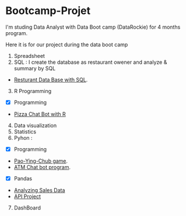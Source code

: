 # **Bootcamp-Projet** 
I'm studing Data Analyst with Data Boot camp (DataRockie) for 4 months program.

Here it is for our project during the data boot camp

1. Spreadsheet
2. SQL :
   I create the database as restaurant owener and analyze & summary by SQL
- [Resturant Data Base with SQL](https://github.com/Chaikungza/bootcamp-project/blob/e760eaaad54d29f071990b119459852385a13714/Resturant%20Data%20with%20SQL.sql).
3. R Programming
- [x]  Programming
- [Pizza Chat Bot with R](https://github.com/Chaikungza/bootcamp-project/blob/e760eaaad54d29f071990b119459852385a13714/Pizza%20Chat%20Bot%20with%20R.r)
4. Data visualization
5. Statistics
6. Pyhon :
- [x]  Programming
- [Pao-Ying-Chub game](https://github.com/Chaikungza/bootcamp-project/blob/e760eaaad54d29f071990b119459852385a13714/Pao-Ying-Chub%20game%20with%20Pyhon.py).
- [ATM Chat bot program](https://github.com/Chaikungza/bootcamp-project/blob/e760eaaad54d29f071990b119459852385a13714/ATM%20Chat%20BOT.py).
- [x]  Pandas
- [Analyzing Sales Data](https://datalore.jetbrains.com/notebook/MSpbGVODWlK0LcatK2xSEm/iRcwdJ8MQJOTkLuL7MwPl0/)
- [API Project](https://colab.research.google.com/drive/1mhwy7SLaTQ3wtA4a-LouEtH92XLVbcuc?usp=sharing)

7. DashBoard
